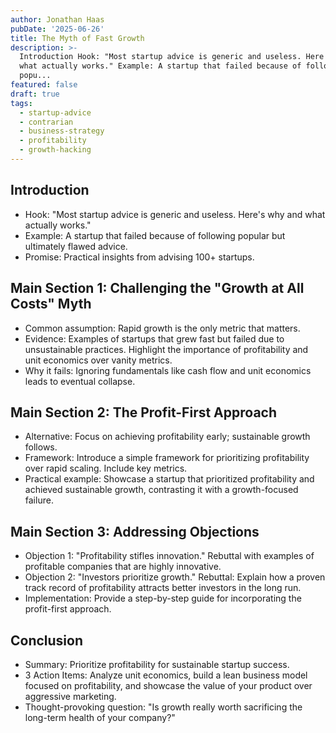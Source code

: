 ```yaml
---
author: Jonathan Haas
pubDate: '2025-06-26'
title: The Myth of Fast Growth
description: >-
  Introduction Hook: "Most startup advice is generic and useless. Here's why and
  what actually works." Example: A startup that failed because of following
  popu...
featured: false
draft: true
tags:
  - startup-advice
  - contrarian
  - business-strategy
  - profitability
  - growth-hacking
---
```


## Introduction

- Hook: "Most startup advice is generic and useless. Here's why and what actually works."
- Example: A startup that failed because of following popular but ultimately flawed advice.
- Promise: Practical insights from advising 100+ startups.

## Main Section 1: Challenging the "Growth at All Costs" Myth

- Common assumption: Rapid growth is the only metric that matters.
- Evidence: Examples of startups that grew fast but failed due to unsustainable practices. Highlight the importance of profitability and unit economics over vanity metrics.
- Why it fails: Ignoring fundamentals like cash flow and unit economics leads to eventual collapse.

## Main Section 2: The Profit-First Approach

- Alternative: Focus on achieving profitability early; sustainable growth follows.
- Framework: Introduce a simple framework for prioritizing profitability over rapid scaling. Include key metrics.
- Practical example: Showcase a startup that prioritized profitability and achieved sustainable growth, contrasting it with a growth-focused failure.

## Main Section 3: Addressing Objections

- Objection 1: "Profitability stifles innovation." Rebuttal with examples of profitable companies that are highly innovative.
- Objection 2: "Investors prioritize growth." Rebuttal: Explain how a proven track record of profitability attracts better investors in the long run.
- Implementation: Provide a step-by-step guide for incorporating the profit-first approach.

## Conclusion

- Summary: Prioritize profitability for sustainable startup success.
- 3 Action Items: Analyze unit economics, build a lean business model focused on profitability, and showcase the value of your product over aggressive marketing.
- Thought-provoking question: "Is growth really worth sacrificing the long-term health of your company?"
